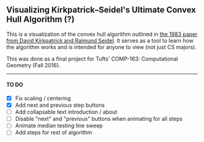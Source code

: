 ## Visualizing Kirkpatrick–Seidel's Ultimate Convex Hull Algorithm (?)

This is a visualization of the convex hull algorithm outlined in [the 1983 paper from David Kirkpatrick and Raimund Seidel](http://hdl.handle.net/1813/6417). It serves as a tool to learn how the algorithm works and is intended for anyone to view (not just CS majors).

This was done as a final project for Tufts' COMP-163: Computational Geometry (Fall 2016).

* * *

#### TO DO

- [x] Fix scaling / centering
- [x] Add next and previous step buttons
- [ ] Add collapsable text introduction / about
- [ ] Disable "next" and "previous" buttons when animating for all steps
- [ ] Animate median testing line sweep
- [ ] Add steps for rest of algorithm